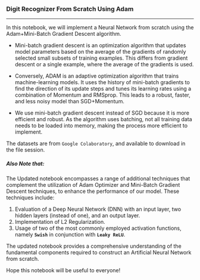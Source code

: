 ### Digit Recognizer From Scratch Using Adam
-----------------------------------------------------------------------------------------------------

In this notebook, we will implement a Neural Network from scratch using the Adam+Mini-Batch Gradient Descent algorithm. 

- Mini-batch gradient descent is an optimization algorithm that updates model parameters based on the average of the gradients of randomly selected small subsets of training examples. This differs from gradient descent or a single example, where the average of the gradients is used. 

- Conversely, ADAM is an adaptive optimization algorithm that trains machine-learning models. It uses the history of mini-batch gradients to find the direction of its update steps and tunes its learning rates using a combination of Momentum and RMSprop. This leads to a robust, faster, and less noisy model than SGD+Momentum. 

- We use mini-batch gradient descent instead of SGD because it is more efficient and robust. As the algorithm uses batching, not all training data needs to be loaded into memory, making the process more efficient to implement. 

The datasets are from `Google Colaboratory`, and available to download in the file session.

##### Also Note that:

The Updated notebook encompasses a range of additional techniques that complement the utilization of Adam Optimizer and Mini-Batch Gradient Descent techniques, to enhance the performance of our model. These techniques include: 

1. Evaluation of a Deep Neural Network (DNN) with an input layer, two hidden layers (instead of one), and an output layer. 
2. Implementation of L2 Regularization. 
3. Usage of two of the most commonly employed activation functions, namely **`Swish`** in conjunction with **`Leaky ReLU`**. 

The updated notebook provides a comprehensive understanding of the fundamental components required to construct an Artificial Neural Network from scratch.

Hope this notebook will be useful to everyone!
